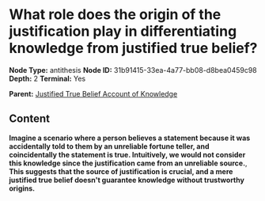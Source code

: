 # What role does the origin of the justification play in differentiating knowledge from justified true belief?

**Node Type:** antithesis
**Node ID:** 31b91415-33ea-4a77-bb08-d8bea0459c98
**Depth:** 2
**Terminal:** Yes

**Parent:** [Justified True Belief Account of Knowledge](justified-true-belief-account-of-knowledge.md)

## Content

**Imagine a scenario where a person believes a statement because it was accidentally told to them by an unreliable fortune teller, and coincidentally the statement is true. Intuitively, we would not consider this knowledge since the justification came from an unreliable source.**, **This suggests that the source of justification is crucial, and a mere justified true belief doesn't guarantee knowledge without trustworthy origins.**
